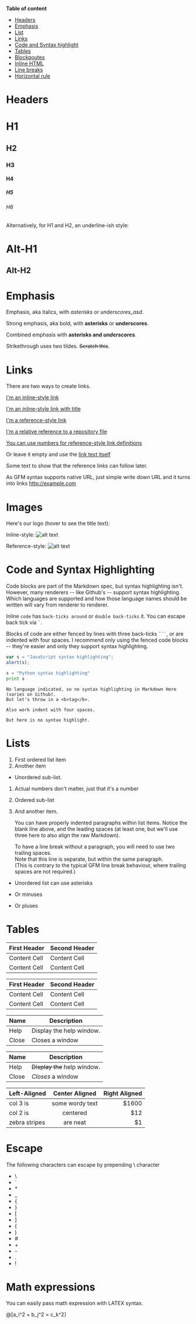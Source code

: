 **Table of content**

* [Headers](#headers)
* [Emphasis](#emphasis)
* [List](#list)
* [Links](#links)
* [Code and Syntax highlight](#code-and-syntax-highlightT)
* [Tables](#tables)
* [Blockqoutes](#blockqoues)
* [Inline HTML](#inline-html)
* [Line breaks](#line-breaks)
* [Horizontal rule](#horizontal-rule)

# Headers

# H1
## H2
### H3
#### H4
##### H5
###### H6

Alternatively, for H1 and H2, an underline-ish style:

Alt-H1
======

Alt-H2
------

# Emphasis

Emphasis, aka italics, with *asterisks* or _underscores_asd_.

Strong emphasis, aka bold, with **asterisks** or __underscores__.

Combined emphasis with **asterisks and _underscores_**.

Strikethrough uses two tildes. ~~Scratch this~~.

# Links

There are two ways to create links.

[I'm an inline-style link](https://www.google.com)

[I'm an inline-style link with title](https://www.google.com "Google's Homepage")

[I'm a reference-style link][Arbitrary case-insensitive reference text]

[I'm a relative reference to a repository file](../blob/master/LICENSE)

[You can use numbers for reference-style link definitions][1]

Or leave it empty and use the [link text itself]

Some text to show that the reference links can follow later.

As GFM syntax supports native URL, just simple write down URL and it turns into links http://example.com

[arbitrary case-insensitive reference text]: https://www.mozilla.org
[1]: http://slashdot.org
[link text itself]: http://www.reddit.com

# Images

Here's our logo (hover to see the title text):

Inline-style: 
![alt text](https://path/to/image.jpg "Image Title Text 1")

Reference-style: 
![alt text][image]

[image]: https://path/to/image.jpg "Image Title Text 2"

# Code and Syntax Highlighting

Code blocks are part of the Markdown spec, but syntax highlighting isn't.
However, many renderers -- like Github's -- support syntax highlighting.
Which languages are supported and how those language names should be written
will vary from renderer to renderer.

Inline `code` has `back-ticks around` or ``double back-ticks`` it. You can escape
back tick via `` ` ``.

Blocks of code are either fenced by lines with three back-ticks <code>```</code>,
or are indented with four spaces. I recommend only using the fenced code blocks
-- they're easier and only they support syntax highlighting.

```javascript
var s = "JavaScript syntax highlighting";
alert(s);
```

```python
s = "Python syntax highlighting"
print s
```

```
No language indicated, so no syntax highlighting in Markdown Here (varies on Github). 
But let's throw in a <b>tag</b>.
```

    Also work indent with four spaces.
    
    But here is no syntax highlight.


# Lists

1. First ordered list item
2. Another item
  * Unordered sub-list. 
1. Actual numbers don't matter, just that it's a number
  1. Ordered sub-list
4. And another item.

   You can have properly indented paragraphs within list items. Notice the blank line above, and the leading spaces (at least one, but we'll use three here to also align the raw Markdown).

   To have a line break without a paragraph, you will need to use two trailing spaces.  
   Note that this line is separate, but within the same paragraph.  
   (This is contrary to the typical GFM line break behaviour, where trailing spaces are not required.)

* Unordered list can use asterisks
- Or minuses
+ Or pluses

# Tables

First Header  | Second Header
------------- | -------------
Content Cell  | Content Cell
Content Cell  | Content Cell

| First Header  | Second Header |
| ------------- | ------------- |
| Content Cell  | Content Cell  |
| Content Cell  | Content Cell  |

| Name | Description          |
| ------------- | ----------- |
| Help      | Display the help window.|
| Close     | Closes a window     |

| Name | Description          |
| ------------- | ----------- |
| Help      | ~~Display the~~ help window.|
| Close     | _Closes_ a window     |

| Left-Aligned  | Center Aligned  | Right Aligned |
| :------------ |:---------------:| -----:|
| col 3 is      | some wordy text | $1600 |
| col 2 is      | centered        |   $12 |
| zebra stripes | are neat        |    $1 |

# Escape

The following characters can escape by prepending \\ character

* \\
* \`
* \*
* \_
* \{
* \}
* \[
* \]
* \(
* \)
* \#
* \+
* \-
* \.
* \!

# Math expressions

You can easily pass math expression with LATEX syntax.

@[a_i^2 + b_j^2 = c_k^2]
